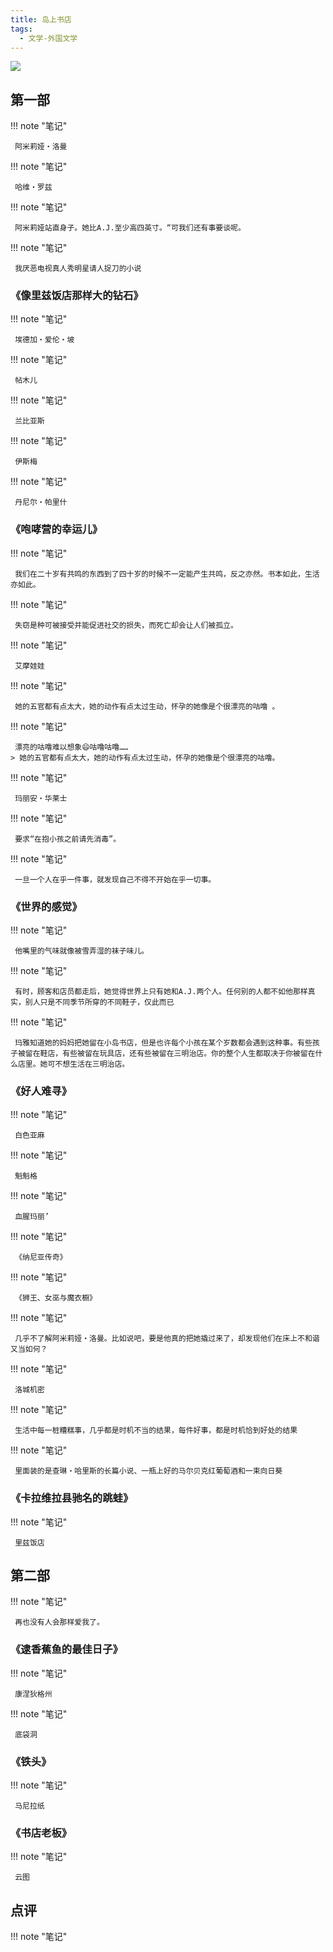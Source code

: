 ```yaml
---
title: 岛上书店
tags:
  - 文学-外国文学
---
```


![](https://cdn.weread.qq.com/weread/cover/57/YueWen_614354/s_YueWen_614354.jpg)


## 第一部




!!! note "笔记"

	 阿米莉娅・洛曼 


!!! note "笔记"

	 哈维・罗兹 


!!! note "笔记"

	 阿米莉娅站直身子。她比A.J.至少高四英寸。“可我们还有事要谈呢。 


!!! note "笔记"

	 我厌恶电视真人秀明星请人捉刀的小说 


### 《像里兹饭店那样大的钻石》




!!! note "笔记"

	 埃德加・爱伦・坡 


!!! note "笔记"

	 帖木儿 


!!! note "笔记"

	 兰比亚斯 


!!! note "笔记"

	 伊斯梅 


!!! note "笔记"

	 丹尼尔・帕里什 


### 《咆哮营的幸运儿》




!!! note "笔记"

	 我们在二十岁有共鸣的东西到了四十岁的时候不一定能产生共鸣，反之亦然。书本如此，生活亦如此。
 


!!! note "笔记"

	 失窃是种可被接受并能促进社交的损失，而死亡却会让人们被孤立。 


!!! note "笔记"

	 艾摩娃娃 


!!! note "笔记"

	 她的五官都有点太大，她的动作有点太过生动，怀孕的她像是个很漂亮的咕噜￼。 


!!! note "笔记"

	 漂亮的咕噜难以想象😄咕噜咕噜…… 
	> 她的五官都有点太大，她的动作有点太过生动，怀孕的她像是个很漂亮的咕噜。




!!! note "笔记"

	 玛丽安・华莱士 


!!! note "笔记"

	 要求“在抱小孩之前请先消毒”。 


!!! note "笔记"

	 一旦一个人在乎一件事，就发现自己不得不开始在乎一切事。 


### 《世界的感觉》




!!! note "笔记"

	 他嘴里的气味就像被雪弄湿的袜子味儿。
 


!!! note "笔记"

	 有时，顾客和店员都走后，她觉得世界上只有她和A.J.两个人。任何别的人都不如他那样真实，别人只是不同季节所穿的不同鞋子，仅此而已 


!!! note "笔记"

	 玛雅知道她的妈妈把她留在小岛书店，但是也许每个小孩在某个岁数都会遇到这种事。有些孩子被留在鞋店，有些被留在玩具店，还有些被留在三明治店。你的整个人生都取决于你被留在什么店里。她可不想生活在三明治店。
 


### 《好人难寻》




!!! note "笔记"

	 白色亚麻 


!!! note "笔记"

	 魁魁格 


!!! note "笔记"

	 血腥玛丽’ 


!!! note "笔记"

	 《纳尼亚传奇》 


!!! note "笔记"

	 《狮王、女巫与魔衣橱》 


!!! note "笔记"

	 几乎不了解阿米莉娅・洛曼。比如说吧，要是他真的把她撬过来了，却发现他们在床上不和谐又当如何？
 


!!! note "笔记"

	 洛城机密 


!!! note "笔记"

	 生活中每一桩糟糕事，几乎都是时机不当的结果，每件好事，都是时机恰到好处的结果 


!!! note "笔记"

	 里面装的是查琳・哈里斯的长篇小说、一瓶上好的马尔贝克红葡萄酒和一束向日葵 


### 《卡拉维拉县驰名的跳蛙》




!!! note "笔记"

	 里兹饭店 


## 第二部




!!! note "笔记"

	 再也没有人会那样爱我了。 


### 《逮香蕉鱼的最佳日子》




!!! note "笔记"

	 康涅狄格州 


!!! note "笔记"

	 底袋洞 


### 《铁头》




!!! note "笔记"

	 马尼拉纸 


### 《书店老板》




!!! note "笔记"

	 云图 


## 点评




!!! note "笔记"

	  

